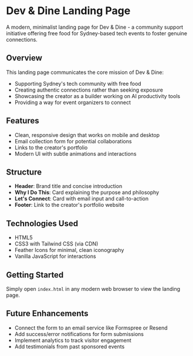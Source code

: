 # Dev & Dine Landing Page

A modern, minimalist landing page for Dev & Dine - a community support initiative offering free food for Sydney-based tech events to foster genuine connections.

## Overview

This landing page communicates the core mission of Dev & Dine:
- Supporting Sydney's tech community with free food
- Creating authentic connections rather than seeking exposure
- Showcasing the creator as a builder working on AI productivity tools
- Providing a way for event organizers to connect

## Features

- Clean, responsive design that works on mobile and desktop
- Email collection form for potential collaborations
- Links to the creator's portfolio
- Modern UI with subtle animations and interactions

## Structure

- **Header**: Brand title and concise introduction
- **Why I Do This**: Card explaining the purpose and philosophy
- **Let's Connect**: Card with email input and call-to-action
- **Footer**: Link to the creator's portfolio website

## Technologies Used

- HTML5
- CSS3 with Tailwind CSS (via CDN)
- Feather Icons for minimal, clean iconography
- Vanilla JavaScript for interactions

## Getting Started

Simply open `index.html` in any modern web browser to view the landing page.

## Future Enhancements

- Connect the form to an email service like Formspree or Resend
- Add success/error notifications for form submissions
- Implement analytics to track visitor engagement
- Add testimonials from past sponsored events
